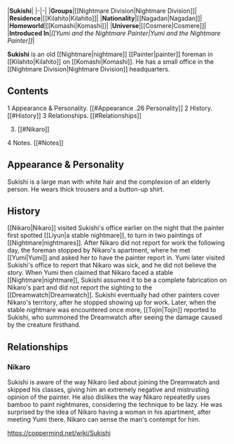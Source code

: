 |**Sukishi**|
|-|-|
|**Groups**|[[Nightmare Division\|Nightmare Division]]|
|**Residence**|[[Kilahito\|Kilahito]]|
|**Nationality**|[[Nagadan\|Nagadan]]|
|**Homeworld**|[[Komashi\|Komashi]]|
|**Universe**|[[Cosmere\|Cosmere]]|
|**Introduced In**|*[[Yumi and the Nightmare Painter\|Yumi and the Nightmare Painter]]*|

**Sukishi** is an old [[Nightmare\|nightmare]] [[Painter\|painter]] foreman in [[Kilahito\|Kilahito]] on [[Komashi\|Komashi]]. He has a small office in the [[Nightmare Division\|Nightmare Division]] headquarters.

## Contents

1 Appearance & Personality. [[#Appearance .26 Personality]] 
2 History. [[#History]] 
3 Relationships. [[#Relationships]] 

3. [[#Nikaro]] 


4 Notes. [[#Notes]] 


## Appearance & Personality
Sukishi is a large man with white hair and the complexion of an elderly person. He wears thick trousers and a button-up shirt.

## History
[[Nikaro\|Nikaro]] visited Sukishi's office earlier on the night that the painter first spotted [[Liyun\|a stable nightmare]], to turn in two paintings of [[Nightmare\|nightmares]]. After Nikaro did not report for work the following day, the foreman stopped by Nikaro's apartment, where he met [[Yumi\|Yumi]] and asked her to have the painter report in. Yumi later visited Sukishi's office to report that Nikaro was sick, and he did not believe the story. When Yumi then claimed that Nikaro faced a stable [[Nightmare\|nightmare]], Sukishi assumed it to be a complete fabrication on Nikaro's part and did not report the sighting to the [[Dreamwatch\|Dreamwatch]].
Sukishi eventually had other painters cover Nikaro's territory, after he stopped showing up for work. Later, when the stable nightmare was encountered once more, [[Tojin\|Tojin]] reported to Sukishi, who summoned the Dreamwatch after seeing the damage caused by the creature firsthand.

## Relationships
### Nikaro
Sukishi is aware of the way Nikaro lied about joining the Dreamwatch and skipped his classes, giving him an extremely negative and mistrusting opinion of the painter. He also dislikes the way Nikaro repeatedly uses bamboo to paint nightmares, considering the technique to be lazy. He was surprised by the idea of Nikaro having a woman in his apartment, after meeting Yumi there. Nikaro can sense the man's contempt for him.



https://coppermind.net/wiki/Sukishi